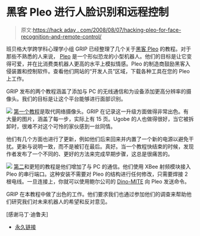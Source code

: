 # 黑客 Pleo 进行人脸识别和远程控制

> 原文:[https://hack aday . com/2008/08/07/hacking-pleo-for-face-recognition-and-remote-control/](https://hackaday.com/2008/08/07/hacking-pleo-for-face-recognition-and-remote-control/)

班贝格大学跨学科心理学小组 GRIP 已经整理了几个关于[黑客 Pleo](http://www.grip-online.com/en/pleo_hack) 的教程。对于那些不熟悉的人来说， [Pleo](http://www.mahalo.com/Pleo) 是一个形似恐龙的小型机器人。他们的目标是让它变得可爱，并在比消费类机器人更高的水平上模拟情感。Pleo 的制造商鼓励黑客入侵装置和控制软件。查看他们网站的“开发人员”区域，下载各种工具在您的 Pleo 上工作。

GRIP 发布的两个教程涵盖了添加与 PC 的无线通信和为设备添加更高分辨率的摄像头。我们的目标是让这个平台能够进行面部识别。

![](../Images/fa74c0ea178b4a1a4fee2cf49269a14d.png)
[第一个教程](http://www.grip-online.com/en/pleo_hack/spycam)是取代网络摄像头。GRIP 在记录这一升级方面做得非常出色。有大量的图片，涵盖了每一步，实际上有 15 页。Ugobe 的人也做得很好，当它被拆卸时，很难不对这个可怜的家伙感到一丝同情。

他们有几个方面也进行了更新，例如他们后来回来并内置了一个新的电源以避免干扰。更新与说明一致，而不是被钉在最后。真好。当一个教程快结束的时候，发现作者发布了一个不同的、更好的方法来完成早期步骤，这总是很痛苦的。

![](../Images/1c5b860f7443f2d415c99a02d3fee3b4.png)
[第二](http://www.grip-online.com/en/pleo_hack/xbee)和更短的教程是他们增加了与 PC 的通信。他们使用 XBee 射频模块接入 Pleo 的串行端口。这种安装不需要对 Pleo 的结构进行任何修改，只需要焊接 2 根电线。一旦连接上，你就可以使用鲍尔公司的 [Dino-MITE](http://www.bauerindependents.com/MAIN/Downloads01.htm) 向 Pleo 发送命令。

GRIP 在本教程中做了出色的工作。他们要求我们也通过参加他们的调查来帮助他们研究我们对未来机器人的希望和反对意见。

[感谢马丁·迪鲁夫]

*   [永久链接](http://www.grip-online.com/en/pleo_hack)